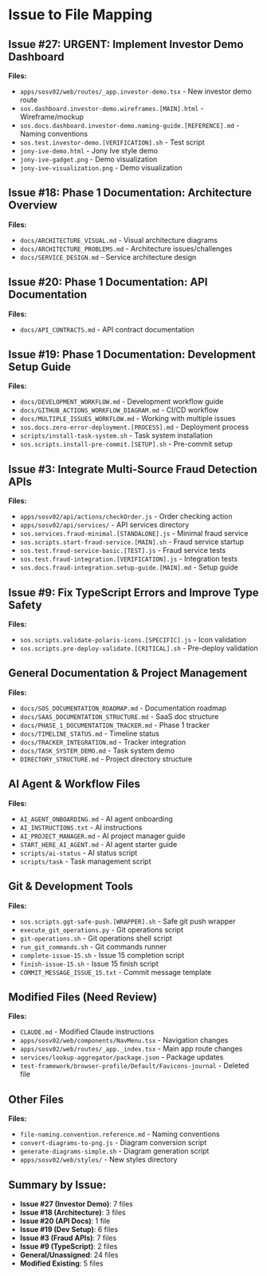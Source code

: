 # Issue to File Mapping

## Issue #27: URGENT: Implement Investor Demo Dashboard
**Files:**
- `apps/sosv02/web/routes/_app.investor-demo.tsx` - New investor demo route
- `sos.dashboard.investor-demo.wireframes.[MAIN].html` - Wireframe/mockup
- `sos.docs.dashboard.investor-demo.naming-guide.[REFERENCE].md` - Naming conventions
- `sos.test.investor-demo.[VERIFICATION].sh` - Test script
- `jony-ive-demo.html` - Jony Ive style demo
- `jony-ive-gadget.png` - Demo visualization
- `jony-ive-visualization.png` - Demo visualization

## Issue #18: Phase 1 Documentation: Architecture Overview
**Files:**
- `docs/ARCHITECTURE_VISUAL.md` - Visual architecture diagrams
- `docs/ARCHITECTURE_PROBLEMS.md` - Architecture issues/challenges
- `docs/SERVICE_DESIGN.md` - Service architecture design

## Issue #20: Phase 1 Documentation: API Documentation
**Files:**
- `docs/API_CONTRACTS.md` - API contract documentation

## Issue #19: Phase 1 Documentation: Development Setup Guide
**Files:**
- `docs/DEVELOPMENT_WORKFLOW.md` - Development workflow guide
- `docs/GITHUB_ACTIONS_WORKFLOW_DIAGRAM.md` - CI/CD workflow
- `docs/MULTIPLE_ISSUES_WORKFLOW.md` - Working with multiple issues
- `sos.docs.zero-error-deployment.[PROCESS].md` - Deployment process
- `scripts/install-task-system.sh` - Task system installation
- `sos.scripts.install-pre-commit.[SETUP].sh` - Pre-commit setup

## Issue #3: Integrate Multi-Source Fraud Detection APIs
**Files:**
- `apps/sosv02/api/actions/checkOrder.js` - Order checking action
- `apps/sosv02/api/services/` - API services directory
- `sos.services.fraud-minimal.[STANDALONE].js` - Minimal fraud service
- `sos.scripts.start-fraud-service.[MAIN].sh` - Fraud service startup
- `sos.test.fraud-service-basic.[TEST].js` - Fraud service tests
- `sos.test.fraud-integration.[VERIFICATION].js` - Integration tests
- `sos.docs.fraud-integration.setup-guide.[MAIN].md` - Setup guide

## Issue #9: Fix TypeScript Errors and Improve Type Safety
**Files:**
- `sos.scripts.validate-polaris-icons.[SPECIFIC].js` - Icon validation
- `sos.scripts.pre-deploy-validate.[CRITICAL].sh` - Pre-deploy validation

## General Documentation & Project Management
**Files:**
- `docs/SOS_DOCUMENTATION_ROADMAP.md` - Documentation roadmap
- `docs/SAAS_DOCUMENTATION_STRUCTURE.md` - SaaS doc structure
- `docs/PHASE_1_DOCUMENTATION_TRACKER.md` - Phase 1 tracker
- `docs/TIMELINE_STATUS.md` - Timeline status
- `docs/TRACKER_INTEGRATION.md` - Tracker integration
- `docs/TASK_SYSTEM_DEMO.md` - Task system demo
- `DIRECTORY_STRUCTURE.md` - Project directory structure

## AI Agent & Workflow Files
**Files:**
- `AI_AGENT_ONBOARDING.md` - AI agent onboarding
- `AI_INSTRUCTIONS.txt` - AI instructions
- `AI_PROJECT_MANAGER.md` - AI project manager guide
- `START_HERE_AI_AGENT.md` - AI agent starter guide
- `scripts/ai-status` - AI status script
- `scripts/task` - Task management script

## Git & Development Tools
**Files:**
- `sos.scripts.ggt-safe-push.[WRAPPER].sh` - Safe git push wrapper
- `execute_git_operations.py` - Git operations script
- `git-operations.sh` - Git operations shell script
- `run_git_commands.sh` - Git commands runner
- `complete-issue-15.sh` - Issue 15 completion script
- `finish-issue-15.sh` - Issue 15 finish script
- `COMMIT_MESSAGE_ISSUE_15.txt` - Commit message template

## Modified Files (Need Review)
**Files:**
- `CLAUDE.md` - Modified Claude instructions
- `apps/sosv02/web/components/NavMenu.tsx` - Navigation changes
- `apps/sosv02/web/routes/_app._index.tsx` - Main app route changes
- `services/lookup-aggregator/package.json` - Package updates
- `test-framework/browser-profile/Default/Favicons-journal` - Deleted file

## Other Files
**Files:**
- `file-naming.convention.reference.md` - Naming conventions
- `convert-diagrams-to-png.js` - Diagram conversion script
- `generate-diagrams-simple.sh` - Diagram generation script
- `apps/sosv02/web/styles/` - New styles directory

## Summary by Issue:
- **Issue #27 (Investor Demo)**: 7 files
- **Issue #18 (Architecture)**: 3 files
- **Issue #20 (API Docs)**: 1 file
- **Issue #19 (Dev Setup)**: 6 files
- **Issue #3 (Fraud APIs)**: 7 files
- **Issue #9 (TypeScript)**: 2 files
- **General/Unassigned**: 24 files
- **Modified Existing**: 5 files